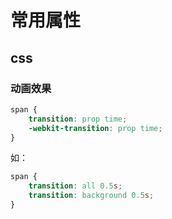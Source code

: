 # 常用属性

## css

### 动画效果

```css
span {
    transition: prop time;
    -webkit-transition: prop time;
}
```

如：
```css
span {
    transition: all 0.5s;
    transition: background 0.5s;
}
```
